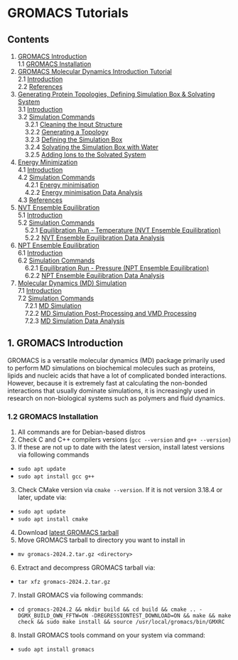 # GROMACS Tutorials

## Contents
1. [GROMACS Introduction](https://github.com/c-vandenberg/gromacs-tutorials#1-gromacs-introduction)<br>
  1.1 [GROMACS Installation](https://github.com/c-vandenberg/gromacs-tutorials#12-gromacs-installation)<br>
2. [GROMACS Molecular Dynamics Introduction Tutorial](https://github.com/c-vandenberg/gromacs-tutorials/tree/master/official-tutorial/md-intro-tutorial#2-gromacs-molecular-dynamics-introduction-tutorial)<br>
  2.1 [Introduction](https://github.com/c-vandenberg/gromacs-tutorials/tree/master/official-tutorial/md-intro-tutorial#21-introduction)<br>
  2.2 [References](https://github.com/c-vandenberg/gromacs-tutorials/tree/master/official-tutorial/md-intro-tutorial#22-references)<br>
3. [Generating Protein Topologies, Defining Simulation Box & Solvating System](https://github.com/c-vandenberg/gromacs-tutorials/blob/master/official-tutorial/md-intro-tutorial/1fjs-protein/3-protein/README.md#3-generating-protein-topologies-defining-simulation-box--solvating-system)<br>
  3.1 [Introduction](https://github.com/c-vandenberg/gromacs-tutorials/blob/master/official-tutorial/md-intro-tutorial/1fjs-protein/3-protein/README.md#31-introduction)<br>
  3.2 [Simulation Commands](https://github.com/c-vandenberg/gromacs-tutorials/blob/master/official-tutorial/md-intro-tutorial/1fjs-protein/3-protein/README.md#32-simulation-commands)<br>
  &nbsp; &nbsp; 3.2.1 [Cleaning the Input Structure](https://github.com/c-vandenberg/gromacs-tutorials/blob/master/official-tutorial/md-intro-tutorial/1fjs-protein/3-protein/README.md#321-cleaning-the-input-structure)<br>
  &nbsp; &nbsp; 3.2.2 [Generating a Topology](https://github.com/c-vandenberg/gromacs-tutorials/blob/master/official-tutorial/md-intro-tutorial/1fjs-protein/3-protein/README.md#322-generating-a-topology)<br>
  &nbsp; &nbsp; 3.2.3 [Defining the Simulation Box](https://github.com/c-vandenberg/gromacs-tutorials/blob/master/official-tutorial/md-intro-tutorial/1fjs-protein/3-protein/README.md#323-defining-the-simulation-box)<br>
  &nbsp; &nbsp; 3.2.4 [Solvating the Simulation Box with Water](https://github.com/c-vandenberg/gromacs-tutorials/blob/master/official-tutorial/md-intro-tutorial/1fjs-protein/3-protein/README.md#324-solvating-the-simulation-box-with-water)<br>
  &nbsp; &nbsp; 3.2.5 [Adding Ions to the Solvated System](https://github.com/c-vandenberg/gromacs-tutorials/blob/master/official-tutorial/md-intro-tutorial/1fjs-protein/3-protein/README.md#325-adding-ions-to-the-solvated-system)<br>
4. [Energy Minimization](https://github.com/c-vandenberg/gromacs-tutorials/tree/master/official-tutorial/md-intro-tutorial/1fjs-protein/4-energy-minimization#4-energy-minimization)<br>
   4.1 [Introduction](https://github.com/c-vandenberg/gromacs-tutorials/blob/master/official-tutorial/md-intro-tutorial/1fjs-protein/4-energy-minimization/README.md#41-introduction)<br>
   4.2 [Simulation Commands](https://github.com/c-vandenberg/gromacs-tutorials/blob/master/official-tutorial/md-intro-tutorial/1fjs-protein/4-energy-minimization/README.md#42-simulation-commands)<br>
   &nbsp; &nbsp; 4.2.1 [Energy minimisation](https://github.com/c-vandenberg/gromacs-tutorials/blob/master/official-tutorial/md-intro-tutorial/1fjs-protein/4-energy-minimization/README.md#421-energy-minimisation)<br>
   &nbsp; &nbsp; 4.2.2 [Energy minimisation Data Analysis](https://github.com/c-vandenberg/gromacs-tutorials/blob/master/official-tutorial/md-intro-tutorial/1fjs-protein/4-energy-minimization/README.md#422-energy-minimisation-data-analysis)<br>
   4.3 [References](https://github.com/c-vandenberg/gromacs-tutorials/blob/master/official-tutorial/md-intro-tutorial/1fjs-protein/4-energy-minimization/README.md#43-references)<br>
5. [NVT Ensemble Equilibration](https://github.com/c-vandenberg/gromacs-tutorials/tree/master/official-tutorial/md-intro-tutorial/1fjs-protein/5-nvt-equilibration#5-nvt-ensemble-equilibration)<br>
  5.1 [Introduction](https://github.com/c-vandenberg/gromacs-tutorials/tree/master/official-tutorial/md-intro-tutorial/1fjs-protein/5-nvt-equilibration#51-introduction)<br>
  5.2 [Simulation Commands](https://github.com/c-vandenberg/gromacs-tutorials/tree/master/official-tutorial/md-intro-tutorial/1fjs-protein/5-nvt-equilibration#52-simulation-commands)<br>
  &nbsp; &nbsp; 5.2.1 [Equilibration Run - Temperature (NVT Ensemble Equilibration)](https://github.com/c-vandenberg/gromacs-tutorials/tree/master/official-tutorial/md-intro-tutorial/1fjs-protein/5-nvt-equilibration#521-equilibration-run---temperature-nvt-ensemble-equilibration)<br>
  &nbsp; &nbsp; 5.2.2 [NVT Ensemble Equilibration Data Analysis](https://github.com/c-vandenberg/gromacs-tutorials/tree/master/official-tutorial/md-intro-tutorial/1fjs-protein/5-nvt-equilibration#522-nvt-ensemble-equilibration-data-analysis)<br>
6. [NPT Ensemble Equilibration](https://github.com/c-vandenberg/gromacs-tutorials/tree/master/official-tutorial/md-intro-tutorial/1fjs-protein/6-npt-equilibration#6-npt-ensemble-equilibration)<br>
   6.1 [Introduction](https://github.com/c-vandenberg/gromacs-tutorials/tree/master/official-tutorial/md-intro-tutorial/1fjs-protein/6-npt-equilibration#61-introduction)<br>
   6.2 [Simulation Commands](https://github.com/c-vandenberg/gromacs-tutorials/tree/master/official-tutorial/md-intro-tutorial/1fjs-protein/6-npt-equilibration#62-simulation-commands)<br>
   &nbsp; &nbsp; 6.2.1 [Equilibration Run - Pressure (NPT Ensemble Equilibration)](https://github.com/c-vandenberg/gromacs-tutorials/tree/master/official-tutorial/md-intro-tutorial/1fjs-protein/6-npt-equilibration#621-equilibration-run---pressure-npt-ensemble-equilibration)<br>
   &nbsp; &nbsp; 6.2.2 [NPT Ensemble Equilibration Data Analysis](https://github.com/c-vandenberg/gromacs-tutorials/tree/master/official-tutorial/md-intro-tutorial/1fjs-protein/6-npt-equilibration#622-npt-ensemble-equilibration-data-analysis)<br>
7. [Molecular Dynamics (MD) Simulation](https://github.com/c-vandenberg/gromacs-tutorials/blob/master/official-tutorial/md-intro-tutorial/1fjs-protein/7-molecular-dynamics/README.md#7-molecular-dynamics-simulation)<br>
   7.1 [Introduction](https://github.com/c-vandenberg/gromacs-tutorials/blob/master/official-tutorial/md-intro-tutorial/1fjs-protein/7-molecular-dynamics/README.md#71-introduction)<br>
   7.2 [Simulation Commands](https://github.com/c-vandenberg/gromacs-tutorials/blob/master/official-tutorial/md-intro-tutorial/1fjs-protein/7-molecular-dynamics/README.md#72-simulation-commands)<br>
   &nbsp; &nbsp; 7.2.1 [MD Simulation](https://github.com/c-vandenberg/gromacs-tutorials/blob/master/official-tutorial/md-intro-tutorial/1fjs-protein/7-molecular-dynamics/README.md#721-molecular-dynamics-md-simulation)<br>
   &nbsp; &nbsp; 7.2.2 [MD Simulation Post-Processing and VMD Processing](https://github.com/c-vandenberg/gromacs-tutorials/blob/master/official-tutorial/md-intro-tutorial/1fjs-protein/7-molecular-dynamics/README.md#722-molecular-dynamics-md-simulation-post-processing-and-vmd-processing)<br>
   &nbsp; &nbsp; 7.2.3 [MD Simulation Data Analysis](https://github.com/c-vandenberg/gromacs-tutorials/blob/master/official-tutorial/md-intro-tutorial/1fjs-protein/7-molecular-dynamics/README.md#723-molecular-dynamics-md-simulation-data-analysis)<br>

## 1. GROMACS Introduction

GROMACS is a versatile molecular dynamics (MD) package primarily used to perform MD simulations on biochemical molecules such as proteins, lipids and nucleic acids that have a lot of complicated bonded interactions. However, because it is extremely fast at calculating the non-bonded interactions that usually dominate simulations, it is increasingly used in research on non-biological systems such as polymers and fluid dynamics.

### 1.2 GROMACS Installation
1. All commands are for Debian-based distros
2. Check C and C++ compilers versions (`gcc --version` and `g++ --version`)
3. If these are not up to date with the latest version, install latest versions via following commands
* `sudo apt update`
* `sudo apt install gcc g++`
3. Check CMake version via `cmake --version`. If it is not version 3.18.4 or later, update via:
* `sudo apt update`
* `sudo apt install cmake`
4. Download [latest GROMACS tarball](https://manual.gromacs.org/current/download.html)
5. Move GROMACS tarball to directory you want to install in
* `mv gromacs-2024.2.tar.gz <directory>`
6. Extract and decompress GROMACS tarball via:
* `tar xfz gromacs-2024.2.tar.gz`
7. Install GROMACS via following commands:
* `cd gromacs-2024.2 && mkdir build && cd build && cmake .. -DGMX_BUILD_OWN_FFTW=ON -DREGRESSIONTEST_DOWNLOAD=ON && make && make check && sudo make install && source /usr/local/gromacs/bin/GMXRC`
8. Install GROMACS tools command on your system via command:
* `sudo apt install gromacs`
